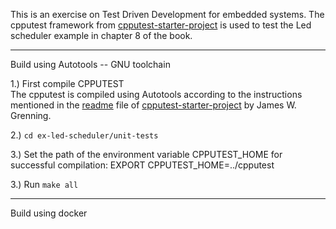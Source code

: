 This is an exercise on Test Driven Development for embedded systems. The cpputest framework from [cpputest-starter-project](https://github.com/jwgrenning/cpputest-starter-project) is used to test the Led scheduler example in chapter 8 of the book.

---
Build using Autotools -- GNU toolchain 

1.) First compile CPPUTEST <br />
The cpputest is compiled using Autotools according to the instructions mentioned in the [readme](https://github.com/jwgrenning/cpputest-starter-project/blob/master/readme/cpputest-starter-kit-readme.pdf) file of [cpputest-starter-project](https://github.com/jwgrenning/cpputest-starter-project) by James W. Grenning.

2.) ```cd ex-led-scheduler/unit-tests```

3.) Set the path of the environment variable CPPUTEST_HOME for successful compilation: EXPORT CPPUTEST_HOME=../cpputest

3.) Run ```make all```

---

Build using docker 
